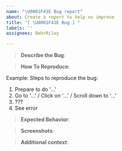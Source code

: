 ```yaml
---
name: "\U0001F41E Bug report"
about: Create a report to help us improve
title: "[ \U0001F41E Bug ] "
labels: ''
assignees: BehrRiley

---
```


<!--- Remove any sections that don't apply or you don't/can't provide more information for. --->
> **Describe the Bug**:
<!--- A clear description of what the issue is or what it's causing to happen. --->

> **How To Reproduce**:
<!--- Provide how to reproduce the issue, or explain how you found it --->
Example:
Steps to reproduce the bug:
1. Prepare to do '...'
2. Go to '...' / Click on '...' / Scroll down to '...'
3. ???
4. See error

> **Expected Behavior**:
<!--- A clear description of what you expected to happen, and what actually happened --->


> **Screenshots**:
<!--- If possible, add screenshots or videos to help explain your problem. --->


> **Additional context**:
<!--- Add any other context about the problem here. --->
